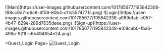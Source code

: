 <Main>
![Main](https://user-images.githubusercontent.com/101785677/195842308-f88cc9d7-d6c8-4f59-80b4-c11c5574771c.png)

<Login Page>
![Login](https://user-images.githubusercontent.com/101785677/195842336-a969dfab-e057-4b47-829e-289d7635deee.png)

<Sign-up Page>
![Sign-up](https://user-images.githubusercontent.com/101785677/195842348-e108cab0-fba6-496a-921f-c6b494654e24.png)

<Guest_Login Page>
![Guest_Login](https://user-images.githubusercontent.com/101785677/195842360-17b1fa05-d8f9-4b7f-bc74-c5552b1e1772.png)

<Customize>
